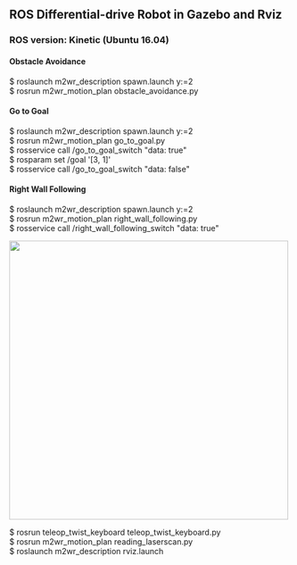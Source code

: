 ## ROS Differential-drive Robot in Gazebo and Rviz

### ROS version: Kinetic (Ubuntu 16.04)

#### Obstacle Avoidance
$ roslaunch m2wr_description spawn.launch y:=2  
$ rosrun m2wr_motion_plan obstacle_avoidance.py  

#### Go to Goal
$ roslaunch m2wr_description spawn.launch y:=2  
$ rosrun m2wr_motion_plan go_to_goal.py  
$ rosservice call /go_to_goal_switch "data: true"  
$ rosparam set /goal '[3, 1]'  
$ rosservice call /go_to_goal_switch "data: false"  

#### Right Wall Following
$ roslaunch m2wr_description spawn.launch y:=2  
$ rosrun m2wr_motion_plan right_wall_following.py  
$ rosservice call /right_wall_following_switch "data: true"  

<a href="url"><img src="./images/right_wall_following.gif" width="500"></a>  

$ rosrun teleop_twist_keyboard teleop_twist_keyboard.py  
$ rosrun m2wr_motion_plan reading_laserscan.py  
$ roslaunch m2wr_description rviz.launch  
